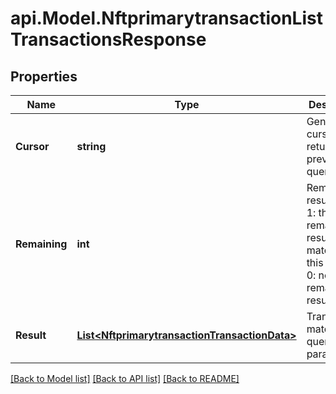 # api.Model.NftprimarytransactionListTransactionsResponse

## Properties

Name | Type | Description | Notes
------------ | ------------- | ------------- | -------------
**Cursor** | **string** | Generated cursor returned by previous query | [optional] 
**Remaining** | **int** | Remaining results flag. 1: there are remaining results matching this query, 0: no remaining results | [optional] 
**Result** | [**List&lt;NftprimarytransactionTransactionData&gt;**](NftprimarytransactionTransactionData.md) | Transactions matching query parameters | [optional] 

[[Back to Model list]](../README.md#documentation-for-models) [[Back to API list]](../README.md#documentation-for-api-endpoints) [[Back to README]](../README.md)


